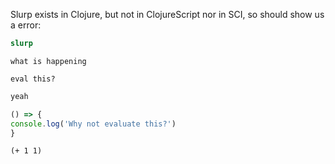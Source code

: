 Slurp exists in Clojure, but not in ClojureScript nor in SCI, so should show us a error:


```clojure
slurp
```


```golang
what is happening
```

```clojurescript
eval this?
```

```clojure
yeah
```


```javascript
() => {
console.log('Why not evaluate this?')
}
```


```clojure-eval
(+ 1 1)
```